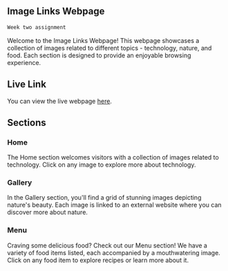 ## Image Links Webpage
```bash
Week two assignment
```

Welcome to the Image Links Webpage! This webpage showcases a collection of images related to different topics - technology, nature, and food. Each section is designed to provide an enjoyable browsing experience.

## Live Link
You can view the live webpage [here](https://example.com/image_links.html).

## Sections

### Home
The Home section welcomes visitors with a collection of images related to technology. Click on any image to explore more about technology.

### Gallery
In the Gallery section, you'll find a grid of stunning images depicting nature's beauty. Each image is linked to an external website where you can discover more about nature.

### Menu
Craving some delicious food? Check out our Menu section! We have a variety of food items listed, each accompanied by a mouthwatering image. Click on any food item to explore recipes or learn more about it.
